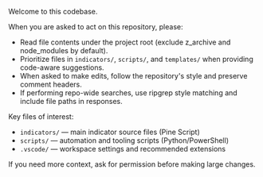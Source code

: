 Welcome to this codebase.

When you are asked to act on this repository, please:

- Read file contents under the project root (exclude z_archive and node_modules by default).
- Prioritize files in `indicators/`, `scripts/`, and `templates/` when providing code-aware suggestions.
- When asked to make edits, follow the repository's style and preserve comment headers.
- If performing repo-wide searches, use ripgrep style matching and include file paths in responses.

Key files of interest:

- `indicators/` — main indicator source files (Pine Script)
- `scripts/` — automation and tooling scripts (Python/PowerShell)
- `.vscode/` — workspace settings and recommended extensions

If you need more context, ask for permission before making large changes.
